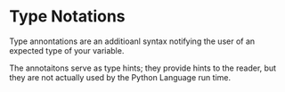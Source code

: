 # Type Notations

Type annontations are an additioanl syntax notifying the user of an expected type
of your variable.

The annotaitons serve as type hints; they provide hints to the reader, but they are 
not actually used by the Python Language run time.